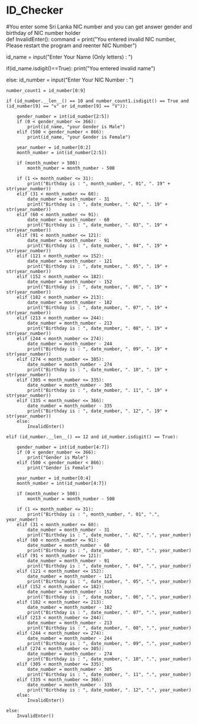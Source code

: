 # ID_Checker
#You enter some Sri Lanka NIC number and you can get answer gender and birthday of NIC number holder  
def InvalidEnter():
    command = print("You entered invalid NIC number, Please restart the program and reenter NIC Number")

id_name = input("Enter Your Name (Only letters) : ")

if(id_name.isdigit()==True):
    print("You entered invalid name")

else:
    id_number = input("Enter Your NIC Number : ")

    number_count1 = id_number[0:9]

    if (id_number.__len__() == 10 and number_count1.isdigit() == True and (id_number[9] == "v" or id_number[9] == "V")):

        gender_number = int(id_number[2:5])
        if (0 < gender_number <= 366):
            print(id_name, "your Gender is Male")
        elif (500 < gender_number < 866):
            print(id_name, "your Gender is Female")

        year_number = id_number[0:2]
        month_number = int(id_number[2:5])

        if (month_number > 500):
            month_number = month_number - 500

        if (1 <= month_number <= 31):
            print("Birthday is : ", month_number, ". 01", ". 19" + str(year_number))
        elif (31 < month_number <= 60):
            date_number = month_number - 31
            print("Birthday is : ", date_number, ". 02", ". 19" + str(year_number))
        elif (60 < month_number <= 91):
            date_number = month_number - 60
            print("Birthday is : ", date_number, ". 03", ". 19" + str(year_number))
        elif (91 < month_number <= 121):
            date_number = month_number - 91
            print("Birthday is : ", date_number, ". 04", ". 19" + str(year_number))
        elif (121 < month_number <= 152):
            date_number = month_number - 121
            print("Birthday is : ", date_number, ". 05", ". 19" + str(year_number))
        elif (152 < month_number <= 182):
            date_number = month_number - 152
            print("Birthday is : ", date_number, ". 06", ". 19" + str(year_number))
        elif (182 < month_number <= 213):
            date_number = month_number - 182
            print("Birthday is : ", date_number, ". 07", ". 19" + str(year_number))
        elif (213 < month_number <= 244):
            date_number = month_number - 213
            print("Birthday is : ", date_number, ". 08", ". 19" + str(year_number))
        elif (244 < month_number <= 274):
            date_number = month_number - 244
            print("Birthday is : ", date_number, ". 09", ". 19" + str(year_number))
        elif (274 < month_number <= 305):
            date_number = month_number - 274
            print("Birthday is : ", date_number, ". 10", ". 19" + str(year_number))
        elif (305 < month_number <= 335):
            date_number = month_number - 305
            print("Birthday is : ", date_number, ". 11", ". 19" + str(year_number))
        elif (335 < month_number <= 366):
            date_number = month_number - 335
            print("Birthday is : ", date_number, ". 12", ". 19" + str(year_number))
        else:
            InvalidEnter()

    elif (id_number.__len__() == 12 and id_number.isdigit() == True):

        gender_number = int(id_number[4:7])
        if (0 < gender_number <= 366):
            print("Gender is Male")
        elif (500 < gender_number < 866):
            print("Gender is Female")

        year_number = id_number[0:4]
        month_number = int(id_number[4:7])

        if (month_number > 500):
            month_number = month_number - 500

        if (1 <= month_number <= 31):
            print("Birthday is : ", month_number, ". 01", ".", year_number)
        elif (31 < month_number <= 60):
            date_number = month_number - 31
            print("Birthday is : ", date_number, ". 02", ".", year_number)
        elif (60 < month_number <= 91):
            date_number = month_number - 60
            print("Birthday is : ", date_number, ". 03", ".", year_number)
        elif (91 < month_number <= 121):
            date_number = month_number - 91
            print("Birthday is : ", date_number, ". 04", ".", year_number)
        elif (121 < month_number <= 152):
            date_number = month_number - 121
            print("Birthday is : ", date_number, ". 05", ".", year_number)
        elif (152 < month_number <= 182):
            date_number = month_number - 152
            print("Birthday is : ", date_number, ". 06", ".", year_number)
        elif (182 < month_number <= 213):
            date_number = month_number - 182
            print("Birthday is : ", date_number, ". 07", ".", year_number)
        elif (213 < month_number <= 244):
            date_number = month_number - 213
            print("Birthday is : ", date_number, ". 08", ".", year_number)
        elif (244 < month_number <= 274):
            date_number = month_number - 244
            print("Birthday is : ", date_number, ". 09", ".", year_number)
        elif (274 < month_number <= 305):
            date_number = month_number - 274
            print("Birthday is : ", date_number, ". 10", ".", year_number)
        elif (305 < month_number <= 335):
            date_number = month_number - 305
            print("Birthday is : ", date_number, ". 11", ".", year_number)
        elif (335 < month_number <= 366):
            date_number = month_number - 335
            print("Birthday is : ", date_number, ". 12", ".", year_number)
        else:
            InvalidEnter()

    else:
        InvalidEnter()




